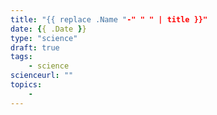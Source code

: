 ```yaml
---
title: "{{ replace .Name "-" " " | title }}"
date: {{ .Date }}
type: "science"
draft: true
tags:
    - science
scienceurl: ""
topics:
    - 
---
```



